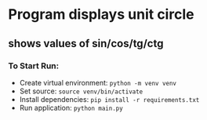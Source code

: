 # Program displays unit circle
## shows values of sin/cos/tg/ctg
### To Start Run:
* Create virtual environment: ```python -m venv venv```
* Set source: ```source venv/bin/activate```
* Install dependencies: ```pip install -r requirements.txt```
* Run application: ```python main.py```
